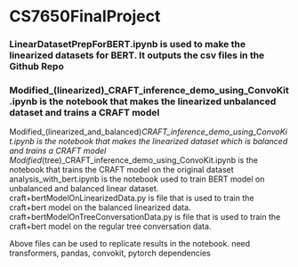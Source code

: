 # CS7650FinalProject

 ### LinearDatasetPrepForBERT.ipynb is used to make the linearized datasets for BERT. It outputs the csv files in the Github Repo
 ### Modified_(linearized)_CRAFT_inference_demo_using_ConvoKit.ipynb is the notebook that makes the linearized unbalanced dataset and trains a CRAFT model
 Modified_(linearized_and_balanced)_CRAFT_inference_demo_using_ConvoKit.ipynb is the notebook that makes the linearized dataset which is balanced and trains a CRAFT model
 Modified_(tree)_CRAFT_inference_demo_using_ConvoKit.ipynb is the notebook that trains the CRAFT model on the original dataset
 analysis_with_bert.ipynb is the notebook used to train BERT model on unbalanced and balanced linear dataset.
 craft+bertModelOnLinearizedData.py is file that is used to train the craft+bert model on the balanced linearized data.
 craft+bertModelOnTreeConversationData.py is file that is used to train the craft+bert model on the regular tree conversation data.

 Above files can be used to replicate results in the notebook.
 need transformers, pandas, convokit, pytorch dependencies
